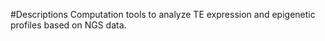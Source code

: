 #Descriptions
Computation tools to analyze TE expression and epigenetic profiles based on NGS data.
